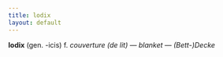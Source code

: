 ```yaml
---
title: lodix
layout: default
---
```


**lodix** (gen. -icis) f. *couverture (de lit) — blanket — (Bett-)Decke*